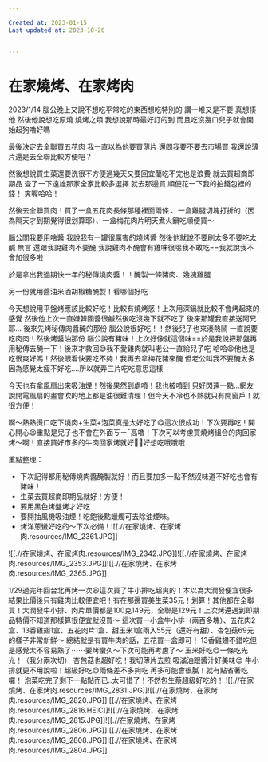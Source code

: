 ```yaml
---

Created at: 2023-01-15
Last updated at: 2023-10-26


---
```


# 在家燒烤、在家烤肉


2023/1/14
腦公晚上又說不想吃平常吃的東西想吃特別的
講一堆又是不要 真想揍他
然後他說想吃原燒 燒烤之類
我想說那時最好訂的到
而且吃沒幾口兒子就會開始起狗嚕好嗎

最後決定去全聯買五花肉
我一直以為他要買薄片
還問我要不要去市場買
我還說薄片還是去全聯比較方便吧？

然後想說買生菜還要洗很不方便過幾天又要回宜蘭吃不完也是浪費
就去買超商即期品
查了一下遠雄那家全家比較多選擇 就去那邊買
順便花一下我的拍錢包裡的錢！
爽喔哈哈！

然後去全聯買肉！買了一盒五花肉長條那種裡面兩條
、一盒雞腿切塊打折的（因為隔天才到期覺得很划算耶）、一盒梅花肉片明天煮火鍋吃順便買～

腦公問我要用啥醬 我說我有一罐很厲害的燒烤醬 然後他就說不要刷太多不要吃太鹹 無言 還跟我說雞肉不要醃 我說雞肉不醃會有雞味很噁我不敢吃==我就說我不會加很多啦

於是拿出我過期快一年的秘傳燒肉醬！！醃製一條豬肉、幾塊雞腿

另一份就用醬油米酒胡椒糖醃製！看哪個好吃

今天想說用平盤烤應該比較好吃！比較有燒烤感！上次用深鍋就比較不會烤起來的感覺 然後他上次一直嫌韓國醬很鹹然後吃沒幾下就不吃了 後來那罐我直接送阿兄耶…
後來先烤秘傳肉醬醃的那份 腦公說很好吃！！然後兒子也來湊熱鬧 一直說要吃肉肉！然後烤醬油那份 腦公說有豬味！上次好像就這個味==於是我說把那盤再用秘傳去醃一下！後來才救回😅我不愛雞肉就叫老公一直給兒子吃 哈哈😆他也是吃很爽好嗎！然後眼看快要吃不夠！我再去拿梅花豬來醃 但老公叫我不要醃太多因為感覺太瘦不好吃….所以就弄三片吃吃意思這樣

今天也有拿風扇出來吸油煙！然後果然到處噴！我也被噴到 只好閃遠一點…網友說開電風扇的畫會吹的地上都是油很難清理！但今天不冷也不熱就只有開窗戶！就很方便！

啊～熱熱燙口吃下燒肉+生菜+泡菜真是太好吃了😋這次很成功！下次要再吃！開心開心😃重點是兒子也不會在外面ㄎㄧˉ高嚕！下次可以考慮買燒烤組合的肉回家烤～啊！直接買好市多的牛肉回家烤就好🤣🤣好想吃哦哦哦

重點整理：

* 下次記得都用秘傳燒肉醬醃製就好！而且要加多一點不然沒味道不好吃也會有豬味！
* 生菜去買超商即期品就好！方便！
* 要用黑色烤盤烤才好吃
* 要開抽風機吸油煙！吃飽後點蠟燭可去除油煙味。
* 烤洋蔥蠻好吃的～下次必備！![[.//在家燒烤、在家烤肉.resources/IMG_2361.JPG]]

![[.//在家燒烤、在家烤肉.resources/IMG_2342.JPG]]![[.//在家燒烤、在家烤肉.resources/IMG_2353.JPG]]![[.//在家燒烤、在家烤肉.resources/IMG_2365.JPG]]

1/29過完年回台北再烤一次😆這次買了牛小排吃超爽的！本以為大潤發便宜很多 結果比價後只有雞肉比較便宜吧！有在那邊買美生菜35元！划算！其他都在全聯買！大潤發牛小排、肉片單價都是100克149元，全聯是129元！上次烤還遇到即期品特價不知道那樣算很便宜就沒買～
這次買一小盒牛小排（兩百多塊）、五花肉2盒、13香雞翅1盒、五花肉片1盒、甜玉米1盒兩入55元（還好有甜）、杏包菇69元的樣子非常新鮮～
總結就是有買牛肉的話，五花買一盒即可！
13香雞翅不錯吃但是感覺太不容易熟了⋯⋯要烤蠻久～下次可能再考慮了～
玉米好吃😋一條吃光光！（我分兩次切）
杏包菇也超好吃！我切薄片去煎 吸滿油跟醬汁好美味😍
牛小排就更不用說啦！超級好吃😋兩條差不多夠吃 再多可能會很膩！就有點省著吃囉！
泡菜吃完了剩下一點點而已..太可惜了！不然包生蔡超級好吃的！
![[.//在家燒烤、在家烤肉.resources/IMG_2831.JPG]]![[.//在家燒烤、在家烤肉.resources/IMG_2820.JPG]]![[.//在家燒烤、在家烤肉.resources/IMG_2816.HEIC]]![[.//在家燒烤、在家烤肉.resources/IMG_2815.JPG]]![[.//在家燒烤、在家烤肉.resources/IMG_2806.JPG]]![[.//在家燒烤、在家烤肉.resources/IMG_2808.JPG]]![[.//在家燒烤、在家烤肉.resources/IMG_2804.JPG]]

